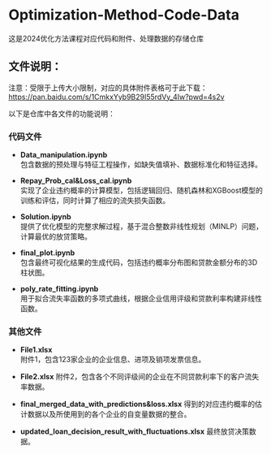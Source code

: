 # Optimization-Method-Code-Data
这是2024优化方法课程对应代码和附件、处理数据的存储仓库

## 文件说明：
注意：受限于上传大小限制，对应的具体附件表格可于此下载：
https://pan.baidu.com/s/1CmkxYyb9B29I55rdVy_4Iw?pwd=4s2v

以下是仓库中各文件的功能说明：

### 代码文件
- **Data_manipulation.ipynb**  
  包含数据的预处理与特征工程操作，如缺失值填补、数据标准化和特征选择。  

- **Repay_Prob_cal&Loss_cal.ipynb**  
  实现了企业违约概率的计算模型，包括逻辑回归、随机森林和XGBoost模型的训练和评估，同时计算了相应的流失损失函数。

- **Solution.ipynb**  
  提供了优化模型的完整求解过程，基于混合整数非线性规划（MINLP）问题，计算最优的放贷策略。

- **final_plot.ipynb**  
  包含最终可视化结果的生成代码，包括违约概率分布图和贷款金额分布的3D柱状图。

- **poly_rate_fitting.ipynb**  
  用于拟合流失率函数的多项式曲线，根据企业信用评级和贷款利率构建非线性函数。

### 其他文件
- **File1.xlsx**  
  附件1，包含123家企业的企业信息、进项及销项发票信息。

- **File2.xlsx**
  附件2，包含各个不同评级间的企业在不同贷款利率下的客户流失率数据。

- **final_merged_data_with_predictions&loss.xlsx**
  得到的对应违约概率的估计数据以及所使用到的各个企业的自变量数据的整合。

- **updated_loan_decision_result_with_fluctuations.xlsx**
  最终放贷决策数据。
